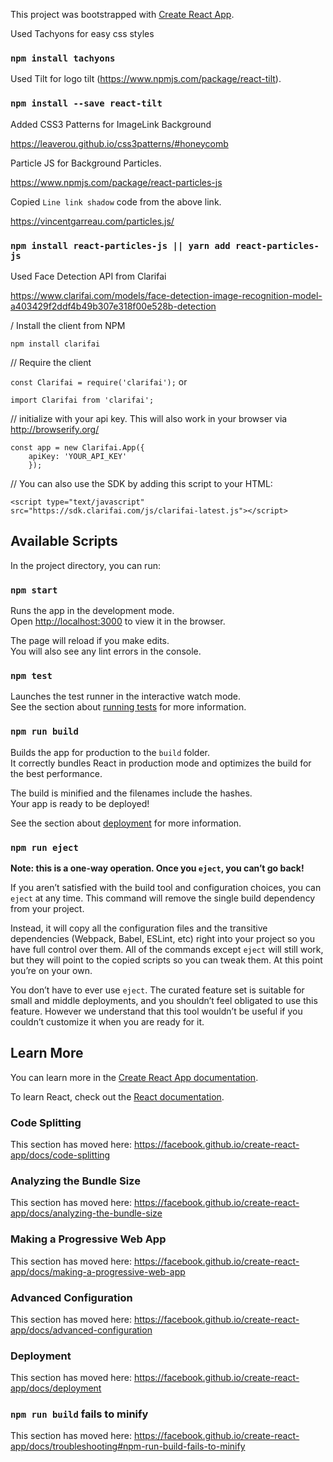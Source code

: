 This project was bootstrapped with [Create React App](https://github.com/facebook/create-react-app).

Used Tachyons for easy css styles

### `npm install tachyons`

Used Tilt for logo tilt (https://www.npmjs.com/package/react-tilt).

### `npm install --save react-tilt`

Added CSS3 Patterns for ImageLink Background

https://leaverou.github.io/css3patterns/#honeycomb 

Particle JS for Background Particles.

https://www.npmjs.com/package/react-particles-js

Copied `Line link shadow` code from the above link.

https://vincentgarreau.com/particles.js/ 


### `npm install react-particles-js || yarn add react-particles-js`

Used Face Detection API from Clarifai

https://www.clarifai.com/models/face-detection-image-recognition-model-a403429f2ddf4b49b307e318f00e528b-detection

/ Install the client from NPM

`npm install clarifai`

// Require the client

`const Clarifai = require('clarifai');` or

`import Clarifai from 'clarifai';`

// initialize with your api key. This will also work in your browser via http://browserify.org/

``` 
const app = new Clarifai.App({
    apiKey: 'YOUR_API_KEY'
    }); 
```

// You can also use the SDK by adding this script to your HTML:

`<script type="text/javascript" src="https://sdk.clarifai.com/js/clarifai-latest.js"></script>`


## Available Scripts

In the project directory, you can run:

### `npm start`

Runs the app in the development mode.<br>
Open [http://localhost:3000](http://localhost:3000) to view it in the browser.

The page will reload if you make edits.<br>
You will also see any lint errors in the console.

### `npm test`

Launches the test runner in the interactive watch mode.<br>
See the section about [running tests](https://facebook.github.io/create-react-app/docs/running-tests) for more information.

### `npm run build`

Builds the app for production to the `build` folder.<br>
It correctly bundles React in production mode and optimizes the build for the best performance.

The build is minified and the filenames include the hashes.<br>
Your app is ready to be deployed!

See the section about [deployment](https://facebook.github.io/create-react-app/docs/deployment) for more information.

### `npm run eject`

**Note: this is a one-way operation. Once you `eject`, you can’t go back!**

If you aren’t satisfied with the build tool and configuration choices, you can `eject` at any time. This command will remove the single build dependency from your project.

Instead, it will copy all the configuration files and the transitive dependencies (Webpack, Babel, ESLint, etc) right into your project so you have full control over them. All of the commands except `eject` will still work, but they will point to the copied scripts so you can tweak them. At this point you’re on your own.

You don’t have to ever use `eject`. The curated feature set is suitable for small and middle deployments, and you shouldn’t feel obligated to use this feature. However we understand that this tool wouldn’t be useful if you couldn’t customize it when you are ready for it.

## Learn More

You can learn more in the [Create React App documentation](https://facebook.github.io/create-react-app/docs/getting-started).

To learn React, check out the [React documentation](https://reactjs.org/).

### Code Splitting

This section has moved here: https://facebook.github.io/create-react-app/docs/code-splitting

### Analyzing the Bundle Size

This section has moved here: https://facebook.github.io/create-react-app/docs/analyzing-the-bundle-size

### Making a Progressive Web App

This section has moved here: https://facebook.github.io/create-react-app/docs/making-a-progressive-web-app

### Advanced Configuration

This section has moved here: https://facebook.github.io/create-react-app/docs/advanced-configuration

### Deployment

This section has moved here: https://facebook.github.io/create-react-app/docs/deployment

### `npm run build` fails to minify

This section has moved here: https://facebook.github.io/create-react-app/docs/troubleshooting#npm-run-build-fails-to-minify
